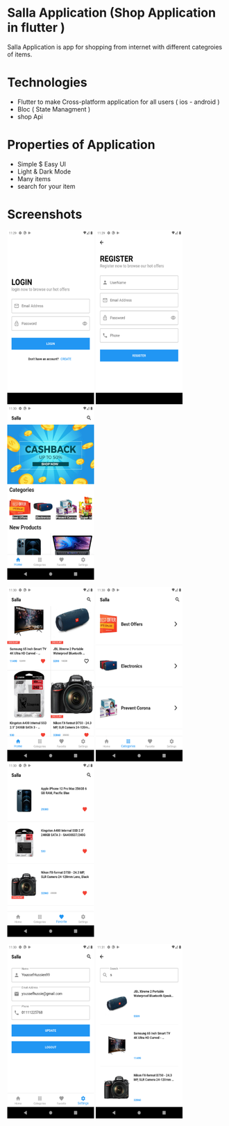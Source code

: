 # Salla Application (Shop Application in flutter )

Salla Application is app for shopping  from internet with different categroies of items.


# Technologies

- Flutter to make Cross-platform application for all users ( ios - android )
- Bloc ( State Managment )
- shop Api


# Properties of Application

- Simple $ Easy UI
- Light & Dark Mode
- Many items 
- search for your item



# Screenshots

<img src = "Screenshots/1.png" height="400" width="200">  <img src = "Screenshots/2.png" height="400" width="200">  <img src = "Screenshots/3.png" height="400" width="200"> 


<img src = "Screenshots/4.png" height="400" width="200">  <img src = "Screenshots/5.png" height="400" width="200">  <img src = "Screenshots/6.png" height="400" width="200">

<img src = "Screenshots/7.png" height="400" width="200">  <img src = "Screenshots/8.png" height="400" width="200">


